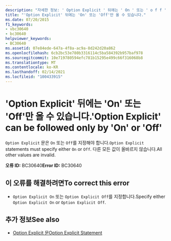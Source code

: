 ```yaml
---
description: "자세한 정보: ' Option Explicit ' 뒤에는 ' On ' 또는 ' o f f '만 올 수 있습니다."
title: "'Option Explicit' 뒤에는 'On' 또는 'Off'만 올 수 있습니다."
ms.date: 07/20/2015
f1_keywords:
- vbc30640
- bc30640
helpviewer_keywords:
- BC30640
ms.assetid: 07e84ede-647a-4f8a-ac9a-8d242d20a862
ms.openlocfilehash: 6cb2bc53e780b3316114c5ba584392b957baf978
ms.sourcegitcommit: 10e719780594efc781b15295e499c66f316068b8
ms.translationtype: MT
ms.contentlocale: ko-KR
ms.lasthandoff: 02/14/2021
ms.locfileid: "100433915"
---
```

# <a name="option-explicit-can-be-followed-only-by-on-or-off"></a><span data-ttu-id="94bf7-103">'Option Explicit' 뒤에는 'On' 또는 'Off'만 올 수 있습니다.</span><span class="sxs-lookup"><span data-stu-id="94bf7-103">'Option Explicit' can be followed only by 'On' or 'Off'</span></span>

<span data-ttu-id="94bf7-104">`Option Explicit` 문은 `On` 또는 `Off`를 지정해야 합니다.</span><span class="sxs-lookup"><span data-stu-id="94bf7-104">`Option Explicit` statements must specify either `On` or `Off`.</span></span> <span data-ttu-id="94bf7-105">다른 모든 값이 올바르지 않습니다.</span><span class="sxs-lookup"><span data-stu-id="94bf7-105">All other values are invalid.</span></span>  
  
 <span data-ttu-id="94bf7-106">**오류 ID:** BC30640</span><span class="sxs-lookup"><span data-stu-id="94bf7-106">**Error ID:** BC30640</span></span>  
  
## <a name="to-correct-this-error"></a><span data-ttu-id="94bf7-107">이 오류를 해결하려면</span><span class="sxs-lookup"><span data-stu-id="94bf7-107">To correct this error</span></span>  
  
- <span data-ttu-id="94bf7-108">`Option Explicit On` 또는 `Option Explicit Off`를 지정합니다.</span><span class="sxs-lookup"><span data-stu-id="94bf7-108">Specify either `Option Explicit On` or `Option Explicit Off`.</span></span>  
  
## <a name="see-also"></a><span data-ttu-id="94bf7-109">추가 정보</span><span class="sxs-lookup"><span data-stu-id="94bf7-109">See also</span></span>

- [<span data-ttu-id="94bf7-110">Option Explicit 문</span><span class="sxs-lookup"><span data-stu-id="94bf7-110">Option Explicit Statement</span></span>](../language-reference/statements/option-explicit-statement.md)
